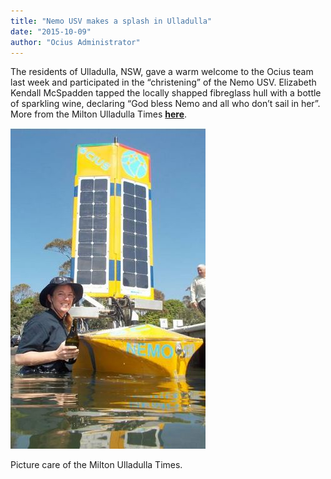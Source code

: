 ```yaml
---
title: "Nemo USV makes a splash in Ulladulla"
date: "2015-10-09"
author: "Ocius Administrator"
---
```


The residents of Ulladulla, NSW, gave a warm welcome to the Ocius team last week and participated in the “christening” of the Nemo USV. Elizabeth Kendall McSpadden tapped the locally shapped fibreglass hull with a bottle of sparkling wine, declaring “God bless Nemo and all who don’t sail in her”. More from the Milton Ulladulla Times [**here**](http://www.ulladullatimes.com.au/story/3399945/nemo-is-found-in-ulladulla/).

![Ulladulla christening](./Ulladulla-christening.jpg)  

Picture care of the Milton Ulladulla Times.

